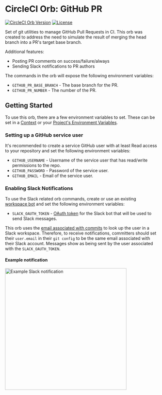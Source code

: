 # CircleCI Orb: GitHub PR

[![CircleCI Orb Version](https://img.shields.io/badge/endpoint.svg?url=https://badges.circleci.io/orb/narrativescience/ghpr)](https://circleci.com/orbs/registry/orb/narrativescience/ghpr)
[![License](https://img.shields.io/badge/License-BSD%203--Clause-blue.svg)](https://opensource.org/licenses/BSD-3-Clause)

Set of git utilities to manage GitHub Pull Requests in CI.
This orb was created to address the need to simulate the result of merging the head branch
into a PR's target base branch.

Additional features:

- Posting PR comments on success/failure/always
- Sending Slack notifications to PR authors

The commands in the orb will expose the following environment variables:

* `GITHUB_PR_BASE_BRANCH` - The base branch for the PR.
* `GITHUB_PR_NUMBER` - The number of the PR.

## Getting Started

To use this orb, there are a few environment variables to set.
These can be set in a [Context](https://circleci.com/docs/2.0/contexts/)
or your [Project's Environment Variables](https://circleci.com/docs/2.0/env-vars/#setting-an-environment-variable-in-a-project).

### Setting up a GitHub service user

It's recommended to create a service GitHub user with at least Read access to your
repository and set the following environment variables:

* `GITHUB_USERNAME` - Username of the service user that has read/write permissions to the repo.
* `GITHUB_PASSWORD` - Password of the service user.
* `GITHUB_EMAIL` - Email of the service user.

### Enabling Slack Notifications

To use the Slack related orb commands, create or use an existing
[workspace bot](https://slack.com/help/articles/115005265703-Create-a-bot-for-your-workspace)
and set the following environment variables:

* `SLACK_OAUTH_TOKEN` - [OAuth token](https://api.slack.com/docs/token-types#bot) for the Slack
bot that will be used to send Slack messages.

This orb uses the [email associated with commits](https://help.github.com/en/github/setting-up-and-managing-your-github-user-account/setting-your-commit-email-address)
to look up the user in a Slack workspace. Therefore, to receive notifications, committers
should set their `user.email` in their `git config` to be the same email associated with their Slack account.
Messages show as being sent by the user associated with the `SLACK_OAUTH_TOKEN`.

#### Example notification

<img width="400" alt="Example Slack notification" src="https://user-images.githubusercontent.com/29710511/77842739-9260c700-715b-11ea-8c67-0992340afbac.png">
